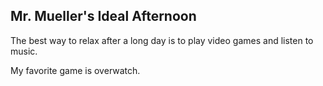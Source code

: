 ## Mr. Mueller's Ideal Afternoon

The best way to relax after a long day is to play video games and listen to music.

My favorite game is overwatch.